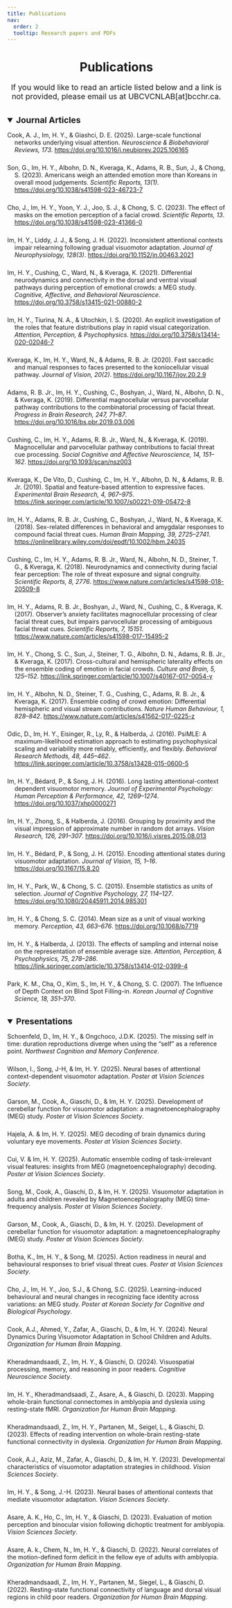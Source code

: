 ```yaml
---
title: Publications
nav:
  order: 2
  tooltip: Research papers and PDFs
---
```


<h1 style="text-align: center;">Publications</h1>

<p style="text-align: center; font-size: 1.1rem;">
  If you would like to read an article listed below and a link is not provided, please email us at UBCVCNLAB[at]bcchr.ca.
</p>
    
<!-- Journal Articles Section -->

<details open>
  <summary style="font-weight: bold; font-size: 1.2rem; margin-top: 2rem; text-align: left;">Journal Articles</summary>
  
  <ul style="list-style-type: none; padding-left: 0;">
    <li style="margin-bottom: 1.5rem; padding-left: 1.2em; text-indent: -1.2em;">
      Cook, A. J., Im, H. Y., & Giashci, D. E. (2025). Large-scale functional networks underlying visual attention. 
      <i>Neuroscience & Biobehavioral Reviews, 173</i>. 
      <a href="https://doi.org/10.1016/j.neubiorev.2025.106165" target="_blank" rel="noopener noreferrer">
        https://doi.org/10.1016/j.neubiorev.2025.106165
      </a>
    </li>
    <li style="margin-bottom: 1.5rem; padding-left: 1.2em; text-indent: -1.2em;">
      Son, G., Im, H. Y., Albohn, D. N., Kveraga, K., Adams, R. B., Sun, J., & Chong, S. (2023). Americans weigh an attended emotion more than Koreans in overall mood judgements. <i>Scientific Reports, 13(1)</i>.
      <a href="https://doi.org/10.1038/s41598-023-46723-7" target="_blank" rel="noopener noreferrer">
      https://doi.org/10.1038/s41598-023-46723-7
      </a>
    </li>
    <li style="margin-bottom: 1.5rem; padding-left: 1.2em; text-indent: -1.2em;">
      Cho, J., Im, H. Y., Yoon, Y. J., Joo, S. J., & Chong, S. C. (2023). The effect of masks on the emotion perception of a facial crowd. <i>Scientific Reports, 13</i>.
      <a href="https://doi.org/10.1038/s41598-023-41366-0" target="_blank" rel="noopener noreferrer">https://doi.org/10.1038/s41598-023-41366-0</a>
    </li>
    <li style="margin-bottom: 1.5rem; padding-left: 1.2em; text-indent: -1.2em;">
      Im, H. Y., Liddy, J. J., & Song, J. H. (2022). Inconsistent attentional contexts impair relearning following gradual visuomotor adaptation. <i>Journal of Neurophysiology, 128(3)</i>.
      <a href="https://doi.org/10.1152/jn.00463.2021" target="_blank" rel="noopener noreferrer">https://doi.org/10.1152/jn.00463.2021</a>
    </li>
    <li style="margin-bottom: 1.5rem; padding-left: 1.2em; text-indent: -1.2em;">
      Im, H. Y., Cushing, C., Ward, N., & Kveraga, K. (2021). Differential neurodynamics and connectivity in the dorsal and ventral visual pathways during perception of emotional crowds: a MEG study. <i>Cognitive, Affective, and Behavioral Neuroscience</i>.
      <a href="https://doi.org/10.3758/s13415-021-00880-2" target="_blank" rel="noopener noreferrer">https://doi.org/10.3758/s13415-021-00880-2</a>
    </li>
    <li style="margin-bottom: 1.5rem; padding-left: 1.2em; text-indent: -1.2em;">
      Im, H. Y., Tiurina, N. A., & Utochkin, I. S. (2020). An explicit investigation of the roles that feature distributions play in rapid visual categorization. <i>Attention, Perception, & Psychophysics</i>.
      <a href="https://doi.org/10.3758/s13414-020-02046-7" target="_blank" rel="noopener noreferrer">https://doi.org/10.3758/s13414-020-02046-7</a>
    </li>
    <li style="margin-bottom: 1.5rem; padding-left: 1.2em; text-indent: -1.2em;">
      Kveraga, K., Im, H. Y., Ward, N., & Adams, R. B. Jr. (2020). Fast saccadic and manual responses to faces presented to the koniocellular visual pathway. <i>Journal of Vision, 20(2)</i>.
      <a href="https://doi.org/10.1167/jov.20.2.9" target="_blank" rel="noopener noreferrer">https://doi.org/10.1167/jov.20.2.9</a>
    </li>
    <li style="margin-bottom: 1.5rem; padding-left: 1.2em; text-indent: -1.2em;">
      Adams, R. B. Jr., Im, H. Y., Cushing, C., Boshyan, J., Ward, N., Albohn, D. N., & Kveraga, K. (2019). Differential magnocellular versus parvocellular pathway contributions to the combinatorial processing of facial threat. <i>Progress in Brain Research, 247, 71–87</i>.
      <a href="https://doi.org/10.1016/bs.pbr.2019.03.006" target="_blank" rel="noopener noreferrer">https://doi.org/10.1016/bs.pbr.2019.03.006</a>
    </li>
    <li style="margin-bottom: 1.5rem; padding-left: 1.2em; text-indent: -1.2em;">
      Cushing, C., Im, H. Y., Adams, R. B. Jr., Ward, N., & Kveraga, K. (2019). Magnocellular and parvocellular pathway contributions to facial threat cue processing. <i>Social Cognitive and Affective Neuroscience, 14, 151–162</i>.
      <a href="https://doi.org/10.1093/scan/nsz003" target="_blank" rel="noopener noreferrer">https://doi.org/10.1093/scan/nsz003</a>
    </li>
    <li style="margin-bottom: 1.5rem; padding-left: 1.2em; text-indent: -1.2em;">
      Kveraga, K., De Vito, D., Cushing, C., Im, H. Y., Albohn, D. N., & Adams, R. B. Jr. (2019). Spatial and feature-based attention to expressive faces. <i>Experimental Brain Research, 4, 967–975</i>.
      <a href="https://link.springer.com/article/10.1007/s00221-019-05472-8" target="_blank" rel="noopener noreferrer">https://link.springer.com/article/10.1007/s00221-019-05472-8</a>
    </li>
    <li style="margin-bottom: 1.5rem; padding-left: 1.2em; text-indent: -1.2em;">
      Im, H. Y., Adams, R. B. Jr., Cushing, C., Boshyan, J., Ward, N., & Kveraga, K. (2018). Sex-related differences in behavioral and amygdalar responses to compound facial threat cues. <i>Human Brain Mapping, 39, 2725–2741</i>.
      <a href="https://onlinelibrary.wiley.com/doi/epdf/10.1002/hbm.24035" target="_blank" rel="noopener noreferrer">https://onlinelibrary.wiley.com/doi/epdf/10.1002/hbm.24035</a>
    </li>
    <li style="margin-bottom: 1.5rem; padding-left: 1.2em; text-indent: -1.2em;">
      Cushing, C., Im, H. Y., Adams, R. B. Jr., Ward, N., Albohn, N. D., Steiner, T. G., & Kveraga, K. (2018). Neurodynamics and connectivity during facial fear perception: The role of threat exposure and signal congruity. <i>Scientific Reports, 8, 2776</i>.
      <a href="https://www.nature.com/articles/s41598-018-20509-8" target="_blank" rel="noopener noreferrer">https://www.nature.com/articles/s41598-018-20509-8</a>
    </li>
    <li style="margin-bottom: 1.5rem; padding-left: 1.2em; text-indent: -1.2em;">
      Im, H. Y., Adams, R. B. Jr., Boshyan, J., Ward, N., Cushing, C., & Kveraga, K. (2017). Observer’s anxiety facilitates magnocellular processing of clear facial threat cues, but impairs parvocellular processing of ambiguous facial threat cues. <i>Scientific Reports, 7, 15151</i>.
      <a href="https://www.nature.com/articles/s41598-017-15495-2" target="_blank" rel="noopener noreferrer">https://www.nature.com/articles/s41598-017-15495-2</a>
    </li>
    <li style="margin-bottom: 1.5rem; padding-left: 1.2em; text-indent: -1.2em;">
      Im, H. Y., Chong, S. C., Sun, J., Steiner, T. G., Albohn, D. N., Adams, R. B. Jr., & Kveraga, K. (2017). Cross-cultural and hemispheric laterality effects on the ensemble coding of emotion in facial crowds. <i>Culture and Brain, 5, 125–152</i>.
      <a href="https://link.springer.com/article/10.1007/s40167-017-0054-y" target="_blank" rel="noopener noreferrer">https://link.springer.com/article/10.1007/s40167-017-0054-y</a>
    </li>
    <li style="margin-bottom: 1.5rem; padding-left: 1.2em; text-indent: -1.2em;">
      Im, H. Y., Albohn, N. D., Steiner, T. G., Cushing, C., Adams, R. B. Jr., & Kveraga, K. (2017). Ensemble coding of crowd emotion: Differential hemispheric and visual stream contributions. <i>Nature Human Behaviour, 1, 828–842</i>.
      <a href="https://www.nature.com/articles/s41562-017-0225-z" target="_blank" rel="noopener noreferrer">https://www.nature.com/articles/s41562-017-0225-z</a>
    </li>
    <li style="margin-bottom: 1.5rem; padding-left: 1.2em; text-indent: -1.2em;">
      Odic, D., Im, H. Y., Eisinger, R., Ly, R., & Halberda, J. (2016). PsiMLE: A maximum-likelihood estimation approach to estimating psychophysical scaling and variability more reliably, efficiently, and flexibly. <i>Behavioral Research Methods, 48, 445–462</i>.
      <a href="https://link.springer.com/article/10.3758/s13428-015-0600-5" target="_blank" rel="noopener noreferrer">https://link.springer.com/article/10.3758/s13428-015-0600-5</a>
    </li>
    <li style="margin-bottom: 1.5rem; padding-left: 1.2em; text-indent: -1.2em;">
      Im, H. Y., Bédard, P., & Song, J. H. (2016). Long lasting attentional-context dependent visuomotor memory. <i>Journal of Experimental Psychology: Human Perception & Performance, 42, 1269–1274</i>.
      <a href="https://doi.org/10.1037/xhp0000271" target="_blank" rel="noopener noreferrer">https://doi.org/10.1037/xhp0000271</a>
    </li>
    <li style="margin-bottom: 1.5rem; padding-left: 1.2em; text-indent: -1.2em;">
      Im, H. Y., Zhong, S., & Halberda, J. (2016). Grouping by proximity and the visual impression of approximate number in random dot arrays. <i>Vision Research, 126, 291–307</i>.
      <a href="https://doi.org/10.1016/j.visres.2015.08.013" target="_blank" rel="noopener noreferrer">https://doi.org/10.1016/j.visres.2015.08.013</a>
    </li>
    <li style="margin-bottom: 1.5rem; padding-left: 1.2em; text-indent: -1.2em;">
      Im, H. Y., Bédard, P., & Song, J. H. (2015). Encoding attentional states during visuomotor adaptation. <i>Journal of Vision, 15, 1–16</i>.
      <a href="https://doi.org/10.1167/15.8.20" target="_blank" rel="noopener noreferrer">https://doi.org/10.1167/15.8.20</a>
    </li>
    <li style="margin-bottom: 1.5rem; padding-left: 1.2em; text-indent: -1.2em;">
      Im, H. Y., Park, W., & Chong, S. C. (2015). Ensemble statistics as units of selection. <i>Journal of Cognitive Psychology, 27, 114–127</i>.
      <a href="https://doi.org/10.1080/20445911.2014.985301" target="_blank" rel="noopener noreferrer">https://doi.org/10.1080/20445911.2014.985301</a>
    </li>
    <li style="margin-bottom: 1.5rem; padding-left: 1.2em; text-indent: -1.2em;">
      Im, H. Y., & Chong, S. C. (2014). Mean size as a unit of visual working memory. <i>Perception, 43, 663–676</i>.
      <a href="https://doi.org/10.1068/p7719" target="_blank" rel="noopener noreferrer">https://doi.org/10.1068/p7719</a>
    </li>
    <li style="margin-bottom: 1.5rem; padding-left: 1.2em; text-indent: -1.2em;">
      Im, H. Y., & Halberda, J. (2013). The effects of sampling and internal noise on the representation of ensemble average size. <i>Attention, Perception, & Psychophysics, 75, 278–286</i>.
      <a href="https://link.springer.com/article/10.3758/s13414-012-0399-4" target="_blank" rel="noopener noreferrer">https://link.springer.com/article/10.3758/s13414-012-0399-4</a>
    </li>
    <li style="margin-bottom: 1.5rem; padding-left: 1.2em; text-indent: -1.2em;">
      Park, K. M., Cha, O., Kim, S., Im, H. Y., & Chong, S. C. (2007). The Influence of Depth Context on Blind Spot Filling-in. <i>Korean Journal of Cognitive Science, 18, 351–370</i>.
    </li>
    
  </ul>
</details>


<!-- Presentations & Conferences Section -->
<details open>
  <summary style="font-weight: bold; font-size: 1.2rem; margin-top: 2rem; text-align: left;">Presentations</summary>
  <ul style="list-style-type: none; padding-left: 0;">

  <li style="margin-bottom: 1.5rem;">
      Schoenfeld, D., Im, H. Y., & Ongchoco, J.D.K. (2025). The missing self in time: duration reproductions diverge when using the “self” as a reference point. <i>Northwest Cognition and Memory Conference</i>.
  </li>

  <li style="margin-bottom: 1.5rem;">
      Wilson, I., Song, J-H, & Im, H. Y. (2025). Neural bases of attentional context-dependent visuomotor adaptation. <i>Poster at Vision Sciences Society</i>.
  </li>

  <li style="margin-bottom: 1.5rem;">
      Garson, M., Cook, A., Giaschi, D., & Im, H. Y. (2025). Development of cerebellar function for visuomotor adaptation: a magnetoencephalography (MEG) study. <i>Poster at Vision Sciences Society</i>.
  </li>

  <li style="margin-bottom: 1.5rem;">
      Hajela, A. & Im, H. Y. (2025). MEG decoding of brain dynamics during voluntary eye movements. <i>Poster at Vision Sciences Society</i>.
  </li>

  <li style="margin-bottom: 1.5rem;">
      Cui, V. & Im, H. Y. (2025). Automatic ensemble coding of task-irrelevant visual features: insights from MEG (magnetoencephalography) decoding. <i>Poster at Vision Sciences Society</i>.
  </li>

  <li style="margin-bottom: 1.5rem;">
      Song, M., Cook, A., Giaschi, D., & Im, H. Y. (2025). Visuomotor adaptation in adults and children revealed by Magnetoencephalography (MEG) time-frequency analysis. <i>Poster at Vision Sciences Society</i>.
  </li>

  <li style="margin-bottom: 1.5rem;">
      Garson, M., Cook, A., Giaschi, D., & Im, H. Y. (2025). Development of cerebellar function for visuomotor adaptation: a magnetoencephalography (MEG) study. <i>Poster at Vision Sciences Society</i>.
  </li>

  <li style="margin-bottom: 1.5rem;">
      Botha, K., Im, H. Y., & Song, M. (2025). Action readiness in neural and behavioural responses to brief visual threat cues. <i>Poster at Vision Sciences Society</i>.
  </li>
    
  <li style="margin-bottom: 1.5rem;">
      Cho, J., Im, H. Y., Joo, S.J., & Chong, S.C. (2025). Learning-induced behavioural and neural changes in recognizing face identity across variations: an MEG study. <i>Poster at Korean Society for Cognitive and Biological Psychology</i>.
  </li>

  <li style="margin-bottom: 1.5rem;">
      Cook, A.J., Ahmed, Y., Zafar, A., Giaschi, D., & Im, H. Y. (2024). Neural Dynamics During Visuomotor Adaptation in School Children and Adults. <i>Organization for Human Brain Mapping</i>.
  </li>

  <li style="margin-bottom: 1.5rem;">
      Kheradmandsaadi, Z., Im, H. Y., & Giaschi, D. (2024). Visuospatial processing, memory, and reasoning in poor readers. <i>Cognitive Neuroscience Society</i>.
  </li>

  <li style="margin-bottom: 1.5rem;">
      Im, H. Y., Kheradmandsaadi, Z., Asare, A., & Giaschi, D. (2023). Mapping whole-brain functional connectomes in amblyopia and dyslexia using resting-state fMRI. <i>Organization for Human Brain Mapping</i>.
  </li>

  <li style="margin-bottom: 1.5rem;">
      Kheradmandsaadi, Z., Im, H. Y., Partanen, M., Seigel, L., & Giaschi, D. (2023). Effects of reading intervention on whole-brain resting-state functional connectivity in dyslexia. <i>Organization for Human Brain Mapping</i>.
  </li>

  <li style="margin-bottom: 1.5rem;">
      Cook, A.J., Aziz, M., Zafar, A., Giaschi, D., & Im, H. Y. (2023). Developmental characteristics of visuomotor adaptation strategies in childhood. <i>Vision Sciences Society</i>.
  </li>

  <li style="margin-bottom: 1.5rem;">
      Im, H. Y., & Song, J.-H. (2023). Neural bases of attentional contexts that mediate visuomotor adaptation. <i>Vision Sciences Society</i>.
  </li>

  <li style="margin-bottom: 1.5rem;">
      Asare, A. K., Ho, C., Im, H. Y., & Giaschi, D. (2023). Evaluation of motion perception and binocular vision following dichoptic treatment for amblyopia. <i>Vision Sciences Society</i>.
  </li>

  <li style="margin-bottom: 1.5rem;">
      Asare, A. k., Chem, N., Im, H. Y., & Giaschi, D. (2022). Neural correlates of the motion-defined form deficit in the fellow eye of adults with amblyopia. <i>Organization for Human Brain Mapping</i>.
  </li>

  <li style="margin-bottom: 1.5rem;">
      Kheradmandsaadi, Z., Im, H. Y., Partanen, M., Siegel, L., & Giaschi, D. (2022). Resting-state functional connectivity of language and dorsal visual regions in child poor readers. <i>Organization for Human Brain Mapping</i>.
  </li>
  
  </ul>
</details>
